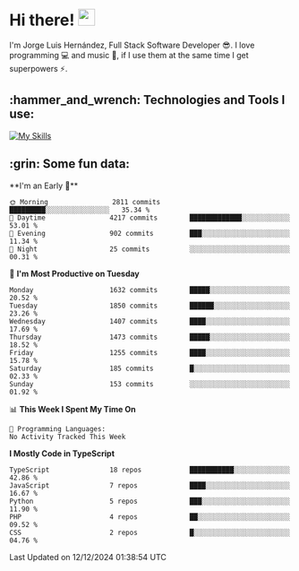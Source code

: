 <h1 align="left">
 <abc>
  <br>Hi there! <img src="https://user-images.githubusercontent.com/42378118/110234147-e3259600-7f4e-11eb-95be-0c4047144dea.gif" width="30"><br>
 </abc>
</h1>

I'm Jorge Luis Hernández, Full Stack Software Developer :sunglasses:. I love programming :computer: and music :musical_score:, if I use them at the same time I get superpowers :zap:. 


<h2 align="left">:hammer_and_wrench: Technologies and Tools I use:</h2>

[![My Skills](https://skillicons.dev/icons?i=js,ts,html,css,py,vue,react,next,nest,postgres,mysql)](https://skillicons.dev)

<h2 align="left">:grin: Some fun data:</h2>
<!--START_SECTION:waka-->
**I'm an Early 🐤** 

```text
🌞 Morning                2811 commits        █████████░░░░░░░░░░░░░░░░   35.34 % 
🌆 Daytime                4217 commits        █████████████░░░░░░░░░░░░   53.01 % 
🌃 Evening                902 commits         ███░░░░░░░░░░░░░░░░░░░░░░   11.34 % 
🌙 Night                  25 commits          ░░░░░░░░░░░░░░░░░░░░░░░░░   00.31 % 
```
📅 **I'm Most Productive on Tuesday** 

```text
Monday                   1632 commits        █████░░░░░░░░░░░░░░░░░░░░   20.52 % 
Tuesday                  1850 commits        ██████░░░░░░░░░░░░░░░░░░░   23.26 % 
Wednesday                1407 commits        ████░░░░░░░░░░░░░░░░░░░░░   17.69 % 
Thursday                 1473 commits        █████░░░░░░░░░░░░░░░░░░░░   18.52 % 
Friday                   1255 commits        ████░░░░░░░░░░░░░░░░░░░░░   15.78 % 
Saturday                 185 commits         █░░░░░░░░░░░░░░░░░░░░░░░░   02.33 % 
Sunday                   153 commits         ░░░░░░░░░░░░░░░░░░░░░░░░░   01.92 % 
```


📊 **This Week I Spent My Time On** 

```text
💬 Programming Languages: 
No Activity Tracked This Week
```

**I Mostly Code in TypeScript** 

```text
TypeScript               18 repos            ███████████░░░░░░░░░░░░░░   42.86 % 
JavaScript               7 repos             ████░░░░░░░░░░░░░░░░░░░░░   16.67 % 
Python                   5 repos             ███░░░░░░░░░░░░░░░░░░░░░░   11.90 % 
PHP                      4 repos             ██░░░░░░░░░░░░░░░░░░░░░░░   09.52 % 
CSS                      2 repos             █░░░░░░░░░░░░░░░░░░░░░░░░   04.76 % 
```




 Last Updated on 12/12/2024 01:38:54 UTC
<!--END_SECTION:waka-->
